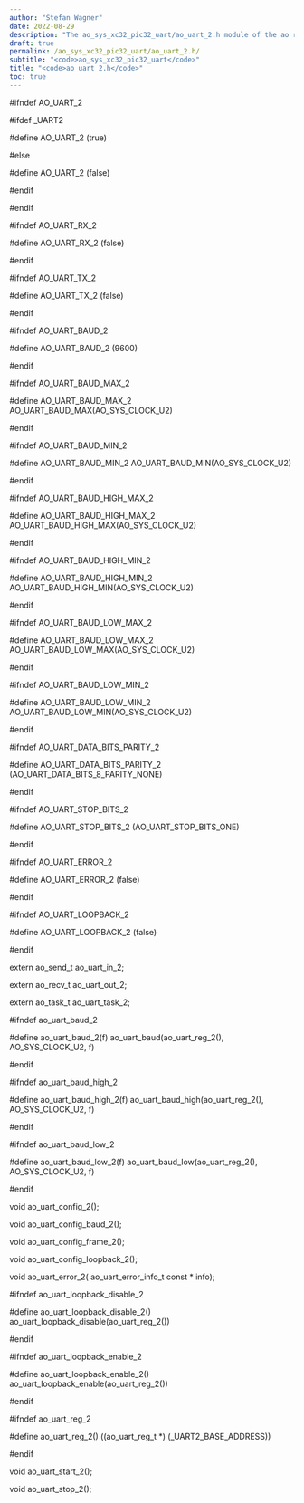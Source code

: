 ```yaml
---
author: "Stefan Wagner"
date: 2022-08-29
description: "The ao_sys_xc32_pic32_uart/ao_uart_2.h module of the ao real-time operating system."
draft: true
permalink: /ao_sys_xc32_pic32_uart/ao_uart_2.h/ 
subtitle: "<code>ao_sys_xc32_pic32_uart</code>"
title: "<code>ao_uart_2.h</code>"
toc: true
---
```


#ifndef AO_UART_2

#ifdef  _UART2

#define AO_UART_2                       (true)

#else

#define AO_UART_2                       (false)

#endif

#endif

#ifndef AO_UART_RX_2

#define AO_UART_RX_2                    (false)

#endif

#ifndef AO_UART_TX_2

#define AO_UART_TX_2                    (false)

#endif

#ifndef AO_UART_BAUD_2

#define AO_UART_BAUD_2                  (9600)

#endif

#ifndef AO_UART_BAUD_MAX_2

#define AO_UART_BAUD_MAX_2              AO_UART_BAUD_MAX(AO_SYS_CLOCK_U2)

#endif

#ifndef AO_UART_BAUD_MIN_2

#define AO_UART_BAUD_MIN_2              AO_UART_BAUD_MIN(AO_SYS_CLOCK_U2)

#endif

#ifndef AO_UART_BAUD_HIGH_MAX_2

#define AO_UART_BAUD_HIGH_MAX_2         AO_UART_BAUD_HIGH_MAX(AO_SYS_CLOCK_U2)

#endif

#ifndef AO_UART_BAUD_HIGH_MIN_2

#define AO_UART_BAUD_HIGH_MIN_2         AO_UART_BAUD_HIGH_MIN(AO_SYS_CLOCK_U2)

#endif

#ifndef AO_UART_BAUD_LOW_MAX_2

#define AO_UART_BAUD_LOW_MAX_2          AO_UART_BAUD_LOW_MAX(AO_SYS_CLOCK_U2)

#endif

#ifndef AO_UART_BAUD_LOW_MIN_2

#define AO_UART_BAUD_LOW_MIN_2          AO_UART_BAUD_LOW_MIN(AO_SYS_CLOCK_U2)

#endif

#ifndef AO_UART_DATA_BITS_PARITY_2

#define AO_UART_DATA_BITS_PARITY_2      (AO_UART_DATA_BITS_8_PARITY_NONE)

#endif

#ifndef AO_UART_STOP_BITS_2

#define AO_UART_STOP_BITS_2             (AO_UART_STOP_BITS_ONE)

#endif

#ifndef AO_UART_ERROR_2

#define AO_UART_ERROR_2                 (false)

#endif

#ifndef AO_UART_LOOPBACK_2

#define AO_UART_LOOPBACK_2              (false)

#endif

extern  ao_send_t                       ao_uart_in_2;

extern  ao_recv_t                       ao_uart_out_2;

extern  ao_task_t                       ao_uart_task_2;

#ifndef ao_uart_baud_2

#define ao_uart_baud_2(f)               ao_uart_baud(ao_uart_reg_2(), AO_SYS_CLOCK_U2, f)

#endif

#ifndef ao_uart_baud_high_2

#define ao_uart_baud_high_2(f)          ao_uart_baud_high(ao_uart_reg_2(), AO_SYS_CLOCK_U2, f)

#endif

#ifndef ao_uart_baud_low_2

#define ao_uart_baud_low_2(f)           ao_uart_baud_low(ao_uart_reg_2(), AO_SYS_CLOCK_U2, f)

#endif

void    ao_uart_config_2();

void    ao_uart_config_baud_2();

void    ao_uart_config_frame_2();

void    ao_uart_config_loopback_2();

void    ao_uart_error_2(                ao_uart_error_info_t const * info);

#ifndef ao_uart_loopback_disable_2

#define ao_uart_loopback_disable_2()    ao_uart_loopback_disable(ao_uart_reg_2())

#endif

#ifndef ao_uart_loopback_enable_2

#define ao_uart_loopback_enable_2()     ao_uart_loopback_enable(ao_uart_reg_2())

#endif

#ifndef ao_uart_reg_2

#define ao_uart_reg_2()                 ((ao_uart_reg_t *) (_UART2_BASE_ADDRESS))

#endif

void    ao_uart_start_2();

void    ao_uart_stop_2();

